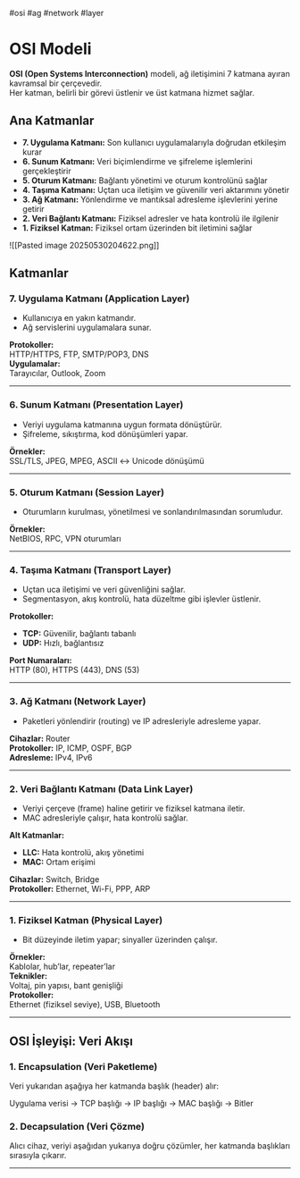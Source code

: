 #osi #ag #network #layer
# OSI Modeli

**OSI (Open Systems Interconnection)** modeli, ağ iletişimini 7 katmana ayıran kavramsal bir çerçevedir.  
Her katman, belirli bir görevi üstlenir ve üst katmana hizmet sağlar.

## Ana Katmanlar

- **7. Uygulama Katmanı:** Son kullanıcı uygulamalarıyla doğrudan etkileşim kurar
- **6. Sunum Katmanı:** Veri biçimlendirme ve şifreleme işlemlerini gerçekleştirir
- **5. Oturum Katmanı:** Bağlantı yönetimi ve oturum kontrolünü sağlar
- **4. Taşıma Katmanı:** Uçtan uca iletişim ve güvenilir veri aktarımını yönetir
- **3. Ağ Katmanı:** Yönlendirme ve mantıksal adresleme işlevlerini yerine getirir
- **2. Veri Bağlantı Katmanı:** Fiziksel adresler ve hata kontrolü ile ilgilenir
- **1. Fiziksel Katman:** Fiziksel ortam üzerinden bit iletimini sağlar

![[Pasted image 20250530204622.png]]

## Katmanlar

### 7. Uygulama Katmanı (Application Layer)

- Kullanıcıya en yakın katmandır.
- Ağ servislerini uygulamalara sunar.

**Protokoller:**  
HTTP/HTTPS, FTP, SMTP/POP3, DNS  
**Uygulamalar:**  
Tarayıcılar, Outlook, Zoom

---

### 6. Sunum Katmanı (Presentation Layer)

- Veriyi uygulama katmanına uygun formata dönüştürür.
- Şifreleme, sıkıştırma, kod dönüşümleri yapar.

**Örnekler:**  
SSL/TLS, JPEG, MPEG, ASCII ↔ Unicode dönüşümü

---

### 5. Oturum Katmanı (Session Layer)

- Oturumların kurulması, yönetilmesi ve sonlandırılmasından sorumludur.

**Örnekler:**  
NetBIOS, RPC, VPN oturumları

---

### 4. Taşıma Katmanı (Transport Layer)

- Uçtan uca iletişimi ve veri güvenliğini sağlar.
- Segmentasyon, akış kontrolü, hata düzeltme gibi işlevler üstlenir.

**Protokoller:**

- **TCP:** Güvenilir, bağlantı tabanlı
- **UDP:** Hızlı, bağlantısız

**Port Numaraları:**  
HTTP (80), HTTPS (443), DNS (53)

---

### 3. Ağ Katmanı (Network Layer)

- Paketleri yönlendirir (routing) ve IP adresleriyle adresleme yapar.

**Cihazlar:** Router  
**Protokoller:** IP, ICMP, OSPF, BGP  
**Adresleme:** IPv4, IPv6

---

### 2. Veri Bağlantı Katmanı (Data Link Layer)

- Veriyi çerçeve (frame) haline getirir ve fiziksel katmana iletir.
- MAC adresleriyle çalışır, hata kontrolü sağlar.

**Alt Katmanlar:**
- **LLC:** Hata kontrolü, akış yönetimi
- **MAC:** Ortam erişimi

**Cihazlar:** Switch, Bridge  
**Protokoller:** Ethernet, Wi-Fi, PPP, ARP

---

### 1. Fiziksel Katman (Physical Layer)

- Bit düzeyinde iletim yapar; sinyaller üzerinden çalışır.

**Örnekler:**  
Kablolar, hub’lar, repeater’lar  
**Teknikler:**  
Voltaj, pin yapısı, bant genişliği  
**Protokoller:**  
Ethernet (fiziksel seviye), USB, Bluetooth

---

## OSI İşleyişi: Veri Akışı

### 1. Encapsulation (Veri Paketleme)

Veri yukarıdan aşağıya her katmanda başlık (header) alır:

Uygulama verisi → TCP başlığı → IP başlığı → MAC başlığı → Bitler

### 2. Decapsulation (Veri Çözme)

Alıcı cihaz, veriyi aşağıdan yukarıya doğru çözümler, her katmanda başlıkları sırasıyla çıkarır.

---


